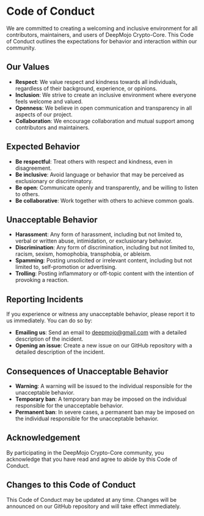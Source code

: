 # Code of Conduct

We are committed to creating a welcoming and inclusive environment for all contributors, maintainers, and users of DeepMojo Crypto-Core. This Code of Conduct outlines the expectations for behavior and interaction within our community.

## Our Values

* **Respect**: We value respect and kindness towards all individuals, regardless of their background, experience, or opinions.
* **Inclusion**: We strive to create an inclusive environment where everyone feels welcome and valued.
* **Openness**: We believe in open communication and transparency in all aspects of our project.
* **Collaboration**: We encourage collaboration and mutual support among contributors and maintainers.

## Expected Behavior

* **Be respectful**: Treat others with respect and kindness, even in disagreement.
* **Be inclusive**: Avoid language or behavior that may be perceived as exclusionary or discriminatory.
* **Be open**: Communicate openly and transparently, and be willing to listen to others.
* **Be collaborative**: Work together with others to achieve common goals.

## Unacceptable Behavior

* **Harassment**: Any form of harassment, including but not limited to, verbal or written abuse, intimidation, or exclusionary behavior.
* **Discrimination**: Any form of discrimination, including but not limited to, racism, sexism, homophobia, transphobia, or ableism.
* **Spamming**: Posting unsolicited or irrelevant content, including but not limited to, self-promotion or advertising.
* **Trolling**: Posting inflammatory or off-topic content with the intention of provoking a reaction.

## Reporting Incidents

If you experience or witness any unacceptable behavior, please report it to us immediately. You can do so by:

* **Emailing us**: Send an email to deepmojo@gmail.com with a detailed description of the incident.
* **Opening an issue**: Create a new issue on our GitHub repository with a detailed description of the incident.

## Consequences of Unacceptable Behavior

* **Warning**: A warning will be issued to the individual responsible for the unacceptable behavior.
* **Temporary ban**: A temporary ban may be imposed on the individual responsible for the unacceptable behavior.
* **Permanent ban**: In severe cases, a permanent ban may be imposed on the individual responsible for the unacceptable behavior.

## Acknowledgement

By participating in the DeepMojo Crypto-Core community, you acknowledge that you have read and agree to abide by this Code of Conduct.

## Changes to this Code of Conduct

This Code of Conduct may be updated at any time. Changes will be announced on our GitHub repository and will take effect immediately.
